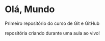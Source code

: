 # Olá, Mundo
 Primeiro repositório do curso de Git e GitHub


 repositória criando durante uma aula ao vivo!
